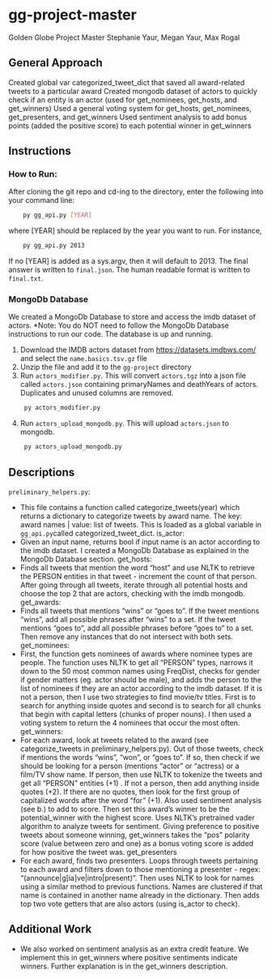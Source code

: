 # gg-project-master
Golden Globe Project Master
Stephanie Yaur, Megan Yaur, Max Rogal

## General Approach
Created global var categorized_tweet_dict that saved all award-related tweets to a particular award
Created mongodb dataset of actors to quickly check if an entity is an actor (used for get_nominees, get_hosts, and get_winners)
Used a general voting system for get_hosts, get_nominees, get_presenters, and get_winners
Used sentiment analysis to add bonus points (added the positive score) to each potential winner in get_winners

## Instructions

### How to Run:
After cloning the git repo and cd-ing to the directory, enter the following into your command line:
```sh
    py gg_api.py [YEAR]
   ```
where [YEAR] should be replaced by the year you want to run. For instance,
```sh
    py gg_api.py 2013
```
If no [YEAR] is added as a sys.argv, then it will default to 2013.
The final answer is written to `final.json`. The human readable format is written to `final.txt`.

### MongoDb Database
We created a MongoDb Database to store and access the imdb dataset of actors. 
*Note: You do NOT need to follow the MongoDb Database instructions to run our code. The database is up and running.
1. Download the IMDB actors dataset from https://datasets.imdbws.com/ and select the `name.basics.tsv.gz` file
2. Unzip the file and add it to the `gg-project` directory
3. Run `actors_modifier.py`. This will convert `actors.tgz` into a json file called `actors.json` containing primaryNames and deathYears of actors. Duplicates and unused columns are removed.
   ```sh
    py actors_modifier.py
   ```
4. Run `actors_upload_mongodb.py`. This will upload `actors.json` to mongodb.
   ```sh
    py actors_upload_mongodb.py
   ```

## Descriptions
`preliminary_helpers.py`:
- This file contains a function called categorize_tweets(year) which returns a dictionary to categorize tweets by award name. The key: award names | value: list of tweets. This is loaded as a global variable in `gg_api.py`called categorized_tweet_dict.
is_actor: 
- Given an input name, returns bool if input name is an actor according to the imdb dataset. I created a MongoDb Database as explained in the MongoDb Database section.
get_hosts:
- Finds all tweets that mention the word “host” and use NLTK to retrieve the PERSON entities in that tweet - increment the count of that person. After going through all tweets, iterate through all potential hosts and choose the top 2 that are actors, checking with the imdb mongodb.
get_awards:
- Finds all tweets that mentions “wins” or “goes to”. If the tweet mentions “wins”, add all possible phrases after “wins” to a set. If the tweet mentions “goes to”, add all possible phrases before “goes to” to a set. Then remove any instances that do not intersect with both sets.
get_nominees: 
- First, the function gets nominees of awards where nominee types are people. The function uses NLTK to get all “PERSON” types, narrows it down to the 50 most common names using FreqDist, checks for gender if gender matters (eg. actor should be male), and adds the person to the list of nominees if they are an actor according to the imdb dataset. If it is not a person, then I use two strategies to find movie/tv titles. First is to search for anything inside quotes and second is to search for all chunks that begin with capital letters (chunks of proper nouns). I then used a voting system to return the 4 nominees that occur the most often.
get_winners:
- For each award, look at tweets related to the award (see categorize_tweets in preliminary_helpers.py). Out of those tweets, check if mentions the words “wins”, “won”, or “goes to”. If so, then check if we should be looking for a person (mentions “actor” or “actress) or a film/TV show name. If person, then use NLTK to tokenize the tweets and get all “PERSON” entities (+1) . If not a person, then add anything inside quotes (+2). If there are no quotes, then look for the first group of capitalized words after the word “for” (+1). Also used sentiment analysis (see b.) to add to score. Then set this award’s winner to be the potential_winner with the highest score.
Uses NLTK’s pretrained vader algorithm to analyze tweets for sentiment. Giving preference to positive tweets about someone winning, get_winners takes the “pos” polarity score (value between zero and one) as a bonus voting score is added for how positive the tweet was.
get_presenters
- For each award, finds two presenters. Loops through tweets pertaining to each award and filters down to those mentioning a presenter - regex: “(announce|g[ia]ve|intro|present)”. Then uses NLTK to look for names using a similar method to previous functions. Names are clustered if that name is contained in another name already in the dictionary. Then adds top two vote getters that are also actors (using is_actor to check).

## Additional Work
- We also worked on sentiment analysis as an extra credit feature. We implement this in get_winners where positive sentiments indicate winners. Further explanation is in the get_winners description.
